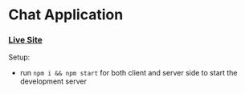 # Chat Application

### [Live Site](https://welcome-to-chat-application.netlify.app/)



Setup:
- run ```npm i && npm start``` for both client and server side to start the development server

